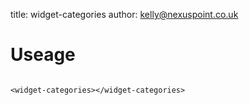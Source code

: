 title:  widget-categories
author: kelly@nexuspoint.co.uk
    
#   Useage


```

<widget-categories></widget-categories>

```	